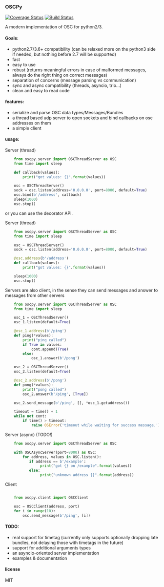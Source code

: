 ### OSCPy

[![Coverage Status](https://coveralls.io/repos/github/tshirtman/oscpy/badge.svg)](https://coveralls.io/github/tshirtman/oscpy)
[![Build Status](https://travis-ci.org/tshirtman/oscpy.svg?branch=master)](https://travis-ci.org/tshirtman/oscpy)

A modern implementation of OSC for python2/3.

#### Goals:

- python2.7/3.6+ compatibility (can be relaxed more on the python3 side if needed, but nothing before 2.7 will be supported)
- fast
- easy to use
- robust (returns meaningful errors in case of malformed messages, always do the right thing on correct messages)
- separation of concerns (message parsing vs communication)
- sync and async compatibility (threads, asyncio, trio…)
- clean and easy to read code

#### features:

- serialize and parse OSC data types/Messages/Bundles
- a thread based udp server to open sockets and bind callbacks on osc addresses on them
- a simple client


#### usage:

Server (thread)

```python
    from oscpy.server import OSCThreadServer as OSC
    from time import sleep

    def callback(values):
        print("got values: {}".format(values))

    osc = OSCThreadServer()
    sock = osc.listen(address='0.0.0.0', port=8000, default=True)
    osc.bind(b'/address', callback)
    sleep(1000)
    osc.stop()
```

or you can use the decorator API.

Server (thread)

```python
    from oscpy.server import OSCThreadServer as OSC
    from time import sleep

    osc = OSCThreadServer()
    sock = osc.listen(address='0.0.0.0', port=8000, default=True)

    @osc.address(b'/address')
    def callback(values):
        print("got values: {}".format(values))

    sleep(1000)
    osc.stop()
```

Servers are also client, in the sense they can send messages and answer to
messages from other servers

```python
    from oscpy.server import OSCThreadServer as OSC
    from time import sleep

    osc_1 = OSCThreadServer()
    osc_1.listen(default=True)

    @osc_1.address(b'/ping')
    def ping(*values):
        print("ping called")
        if True in values:
            cont.append(True)
        else:
            osc_1.answer(b'/pong')

    osc_2 = OSCThreadServer()
    osc_2.listen(default=True)

    @osc_2.address(b'/pong')
    def pong(*values):
        print("pong called")
        osc_2.answer(b'/ping', [True])

    osc_2.send_message(b'/ping', [], *osc_1.getaddress())

    timeout = time() + 1
    while not cont:
        if time() > timeout:
            raise OSError('timeout while waiting for success message.')
```


Server (async) (TODO!)

```python
    from oscpy.server import OSCThreadServer as OSC

    with OSCAsyncServer(port=8000) as OSC:
        for address, values in OSC.listen():
           if address == b'/example':
                print("got {} on /example".format(values))
           else:
                print("unknown address {}".format(address))
```

Client

```python

    from oscpy.client import OSCClient

    osc = OSCClient(address, port)
    for i in range(10):
        osc.send_message(b'/ping', [i])
```

#### TODO:

- real support for timetag (currently only supports optionally dropping late bundles, not delaying those with timetags in the future)
- support for additional arguments types
- an asyncio-oriented server implementation
- examples & documentation

#### license

MIT
